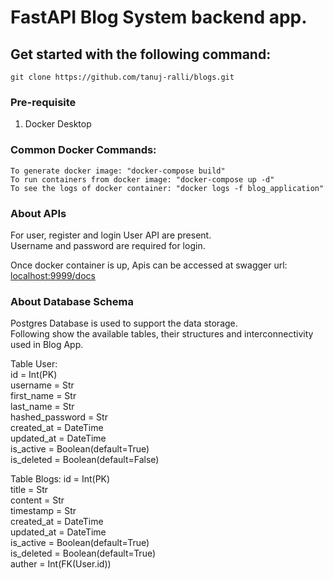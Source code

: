 # FastAPI Blog System backend app.

## Get started with the following command:
`git clone https://github.com/tanuj-ralli/blogs.git`

### Pre-requisite 
1) Docker Desktop  

### Common Docker Commands:
```
To generate docker image: "docker-compose build"  
To run containers from docker image: "docker-compose up -d"
To see the logs of docker container: "docker logs -f blog_application"
```

### About APIs
For user, register and login User API are present.  
Username and password are required for login.

Once docker container is up,
Apis can be accessed at swagger url: [localhost:9999/docs](http://localhost:9999/docs)

### About Database Schema
Postgres Database is used to support the data storage.  
Following show the available tables, their structures and interconnectivity used in Blog App.  

Table User:  
    id = Int(PK)  
    username = Str  
    first_name = Str  
    last_name = Str  
    hashed_password = Str  
    created_at = DateTime  
    updated_at = DateTime  
    is_active = Boolean(default=True)  
    is_deleted = Boolean(default=False)

Table Blogs:
    id = Int(PK)  
    title = Str  
    content = Str  
    timestamp = Str  
    created_at = DateTime  
    updated_at = DateTime  
    is_active = Boolean(default=True)  
    is_deleted = Boolean(default=True)  
    auther = Int(FK(User.id))
